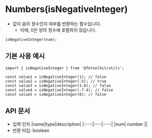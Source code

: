 # Numbers(isNegativeInteger)

- 값이 음의 정수인지 여부를 반환하는 함수입니다.
  - 이때, 0은 양의 정수에 포함하지 않습니다.

```tsx
isNegativeInteger(num);
```

## 기본 사용 예시

```tsx
import { isNegativeInteger } from '@fetoolkit/utils';

const value1 = isNegativeInteger(1); // false
const value2 = isNegativeInteger(-5); // true
const value3 = isNegativeInteger(3.6); // false
const value4 = isNegativeInteger(-7.4); // false
const value5 = isNegativeInteger(0); // false
```

## API 문서

- 입력 인자
  |name|type|description|
  |:---:|:---|:---:|
  |num| number ||
- 반환 타입: boolean
